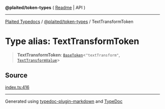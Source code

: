 **@plaited/token-types** ( [Readme](../README.md) \| API )

***

[Plaited Typedocs](../../../modules.md) / [@plaited/token-types](../modules.md) / TextTransformToken

# Type alias: TextTransformToken

> **TextTransformToken**: [`BaseToken`](BaseToken.md)\<`"textTransform"`, [`TextTransformValue`](TextTransformValue.md)\>

## Source

[index.ts:416](https://github.com/plaited/plaited/blob/d85458a/libs/token-types/src/index.ts#L416)

***

Generated using [typedoc-plugin-markdown](https://www.npmjs.com/package/typedoc-plugin-markdown) and [TypeDoc](https://typedoc.org/)
